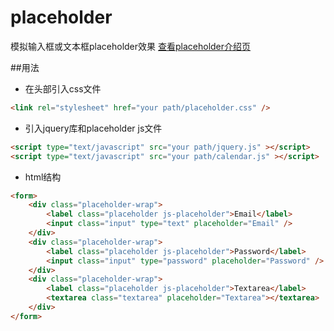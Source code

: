 # placeholder
模拟输入框或文本框placeholder效果
[查看placeholder介绍页](http://haifengpeng.github.io/placeholder/)

##用法
* 在头部引入css文件
```html
<link rel="stylesheet" href="your path/placeholder.css" />
```

* 引入jquery库和placeholder js文件
```html
<script type="text/javascript" src="your path/jquery.js" ></script>
<script type="text/javascript" src="your path/calendar.js" ></script>
```
* html结构
```html
<form>
	<div class="placeholder-wrap">
		<label class="placeholder js-placeholder">Email</label>
		<input class="input" type="text" placeholder="Email" />
	</div>
	<div class="placeholder-wrap">
		<label class="placeholder js-placeholder">Password</label>
		<input class="input" type="password" placeholder="Password" />
	</div>
	<div class="placeholder-wrap">
		<label class="placeholder js-placeholder">Textarea</label>
		<textarea class="textarea" placeholder="Textarea"></textarea>
	</div>
</form>
```
